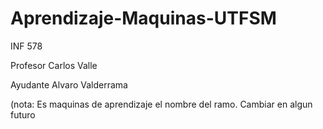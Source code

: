 # Aprendizaje-Maquinas-UTFSM
INF 578

Profesor Carlos Valle

Ayudante Alvaro Valderrama

(nota: Es maquinas de aprendizaje el nombre del ramo. Cambiar en algun futuro
